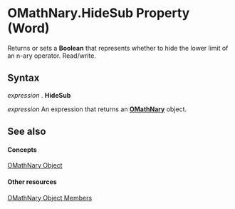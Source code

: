 
# OMathNary.HideSub Property (Word)

Returns or sets a  **Boolean** that represents whether to hide the lower limit of an n-ary operator. Read/write.


## Syntax

 _expression_ . **HideSub**

 _expression_ An expression that returns an **[OMathNary](a1e89e56-2881-7ec3-915d-6a0dff45eab2.md)** object.


## See also


#### Concepts


[OMathNary Object](a1e89e56-2881-7ec3-915d-6a0dff45eab2.md)
#### Other resources


[OMathNary Object Members](0d550345-b1c4-d964-effa-f0b294b5a3bc.md)
